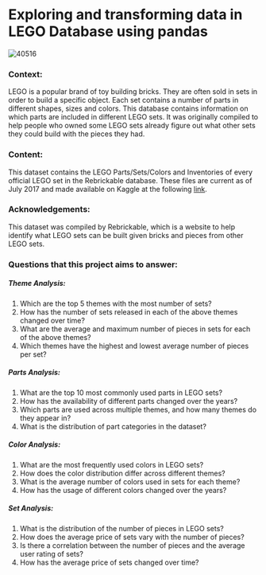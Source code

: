 # Exploring and transforming data in LEGO Database using pandas
![40516](https://github.com/lanhoang82/Data-Portfolio-1/assets/47191803/00472e33-7df1-4682-8bbf-904c39b54b95)

### Context:
LEGO is a popular brand of toy building bricks. They are often sold in sets in order to build a specific object. Each set contains a number of parts in different shapes, sizes and colors. This database contains information on which parts are included in different LEGO sets. It was originally compiled to help people who owned some LEGO sets already figure out what other sets they could build with the pieces they had.

### Content:
This dataset contains the LEGO Parts/Sets/Colors and Inventories of every official LEGO set in the Rebrickable database. These files are current as of July 2017 and made available on Kaggle at the following [link](https://www.kaggle.com/datasets/rtatman/lego-database). 

### Acknowledgements:
This dataset was compiled by Rebrickable, which is a website to help identify what LEGO sets can be built given bricks and pieces from other LEGO sets.

### Questions that this project aims to answer:

##### Theme Analysis:

1. Which are the top 5 themes with the most number of sets?
2. How has the number of sets released in each of the above themes changed over time?
3. What are the average and maximum number of pieces in sets for each of the above themes?
4. Which themes have the highest and lowest average number of pieces per set?

##### Parts Analysis:

1. What are the top 10 most commonly used parts in LEGO sets?
2. How has the availability of different parts changed over the years?
3. Which parts are used across multiple themes, and how many themes do they appear in?
4. What is the distribution of part categories in the dataset?

##### Color Analysis:

1. What are the most frequently used colors in LEGO sets?
2. How does the color distribution differ across different themes?
3. What is the average number of colors used in sets for each theme?
4. How has the usage of different colors changed over the years?

##### Set Analysis:

1. What is the distribution of the number of pieces in LEGO sets?
2. How does the average price of sets vary with the number of pieces?
3. Is there a correlation between the number of pieces and the average user rating of sets?
4. How has the average price of sets changed over time?
